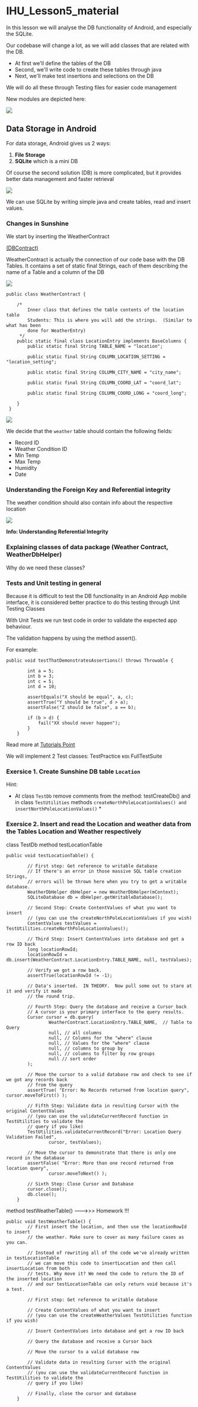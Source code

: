 # IHU_Lesson5_material

In this lesson we will analyse the DB functionality of Android, and especially the SQLite.

Our codebase will change a lot, as we will add classes that are related with the DB. 

- At first we'll define the tables of the DB
- Second, we'll write code to create these tables through java
- Next, we'll make test insertions and selections on the DB

We will do all these through Testing files for easier code management


New modules are depicted here:

![](https://github.com/UomMobileDevelopment/Lesson06-material/blob/master/sunshine-db-overview.png)


## Data Storage in Android

For data storage, Android gives us 2 ways:

1. **File Storage**  
2. **SQLite** which is a mini DB

Of course the second solution (DB) is more complicated, but it provides better data management and faster retrieval

![](https://github.com/UomMobileDevelopment/Lesson06-material/blob/master/sql-demo.PNG)


We can use SQLite by writing simple java and create tables, read and insert values. 

### Changes in Sunshine

We start by inserting the  WeatherContract 

[(DBContract)](https://developer.android.com/reference/android/provider/ContactsContract.html)


WeatherContract is actually the connection of our code base with the DB Tables. It contains a set of static final Strings, each of them describing the name of a Table and a column of the DB

![](https://github.com/UomMobileDevelopment/Lesson06-material/blob/master/db-contract.PNG)

```
public class WeatherContract {

    /*
        Inner class that defines the table contents of the location table
        Students: This is where you will add the strings.  (Similar to what has been
        done for WeatherEntry)
     */
    public static final class LocationEntry implements BaseColumns {
        public static final String TABLE_NAME = "location";

        public static final String COLUMN_LOCATION_SETTING = "location_setting";

        public static final String COLUMN_CITY_NAME = "city_name";

        public static final String COLUMN_COORD_LAT = "coord_lat";

        public static final String COLUMN_COORD_LONG = "coord_long";

    }
 }
```

![](https://github.com/UomMobileDevelopment/Lesson06-material/blob/master/sunshine-weather-wireframe.png)

We decide that the ``weather`` table should contain the following fields:

- Record ID
- Weather Condition ID 
- Min Temp
- Max Temp
- Humidity
- Date


### Understanding the Foreign Key and Referential integrity

The weather condition should also contain info about the respective location

![](https://github.com/UomMobileDevelopment/Lesson06-material/blob/master/weather-location-key-foreign-key.PNG)

__Info: Understanding Referential  Integrity__

### Explaining classes of data package (Weather Contract, WeatherDbHelper) 

Why do we need these classes? 

### Tests and Unit testing in general

Because it is difficult to test the DB functionality in an Android App mobile interface, it is considered better practice to do this testing through Unit Testing Classes

With Unit Tests we run test code in order to validate the expected app behaviour. 

The validation happens by using the method assert().

For example:

```
public void testThatDemonstratesAssertions() throws Throwable {

        int a = 5;
        int b = 3;
        int c = 5;
        int d = 10;

        assertEquals("X should be equal", a, c);
        assertTrue("Y should be true", d > a);
        assertFalse("Z should be false", a == b);

        if (b > d) {
            fail("XX should never happen");
        }
    }

```

Read more at [Tutorials Point](https://www.tutorialspoint.com/software_testing_dictionary/unit_testing.htm)

We will implement 2 Test classes: TestPractice και FullTestSuite


### Exersice 1. Create Sunshine DB table  ```Location```

Hint:
* At class ```TestDb``` remove comments from the method: testCreateDb() 
and in class ```TestUtilities``` methods ```createNorthPoleLocationValues() and insertNorthPoleLocationValues()``` *


### Exersice 2. Insert and read the Location and weather data from the Tables Location and Weather respectively

class TestDb method testLocationTable 

```
public void testLocationTable() {

        // First step: Get reference to writable database
        // If there's an error in those massive SQL table creation Strings,
        // errors will be thrown here when you try to get a writable database.
        WeatherDbHelper dbHelper = new WeatherDbHelper(mContext);
        SQLiteDatabase db = dbHelper.getWritableDatabase();

        // Second Step: Create ContentValues of what you want to insert
        // (you can use the createNorthPoleLocationValues if you wish)
        ContentValues testValues = TestUtilities.createNorthPoleLocationValues();

        // Third Step: Insert ContentValues into database and get a row ID back
        long locationRowId;
        locationRowId = db.insert(WeatherContract.LocationEntry.TABLE_NAME, null, testValues);

        // Verify we got a row back.
        assertTrue(locationRowId != -1);

        // Data's inserted.  IN THEORY.  Now pull some out to stare at it and verify it made
        // the round trip.

        // Fourth Step: Query the database and receive a Cursor back
        // A cursor is your primary interface to the query results.
        Cursor cursor = db.query(
                WeatherContract.LocationEntry.TABLE_NAME,  // Table to Query
                null, // all columns
                null, // Columns for the "where" clause
                null, // Values for the "where" clause
                null, // columns to group by
                null, // columns to filter by row groups
                null // sort order
        );

        // Move the cursor to a valid database row and check to see if we got any records back
        // from the query
        assertTrue( "Error: No Records returned from location query", cursor.moveToFirst() );

        // Fifth Step: Validate data in resulting Cursor with the original ContentValues
        // (you can use the validateCurrentRecord function in TestUtilities to validate the
        // query if you like)
        TestUtilities.validateCurrentRecord("Error: Location Query Validation Failed",
                cursor, testValues);

        // Move the cursor to demonstrate that there is only one record in the database
        assertFalse( "Error: More than one record returned from location query",
                cursor.moveToNext() );

        // Sixth Step: Close Cursor and Database
        cursor.close();
        db.close();
    }
```

method testWeatherTable() --->>> Homework !!!

```
public void testWeatherTable() {
        // First insert the location, and then use the locationRowId to insert
        // the weather. Make sure to cover as many failure cases as you can.

        // Instead of rewriting all of the code we've already written in testLocationTable
        // we can move this code to insertLocation and then call insertLocation from both
        // tests. Why move it? We need the code to return the ID of the inserted location
        // and our testLocationTable can only return void because it's a test.

        // First step: Get reference to writable database

        // Create ContentValues of what you want to insert
        // (you can use the createWeatherValues TestUtilities function if you wish)

        // Insert ContentValues into database and get a row ID back

        // Query the database and receive a Cursor back

        // Move the cursor to a valid database row

        // Validate data in resulting Cursor with the original ContentValues
        // (you can use the validateCurrentRecord function in TestUtilities to validate the
        // query if you like)

        // Finally, close the cursor and database
    }
```

